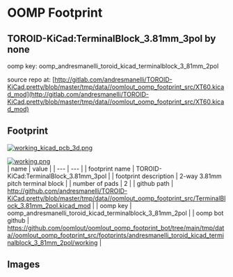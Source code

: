 # OOMP Footprint  
## TOROID-KiCad:TerminalBlock_3.81mm_3pol  by none  
  
oomp key: oomp_andresmanelli_toroid_kicad_terminalblock_3_81mm_2pol  
  
source repo at: [http://gitlab.com/andresmanelli/TOROID-KiCad.pretty/blob/master/tmp/data//oomlout_oomp_footprint_src/XT60.kicad_mod](http://gitlab.com/andresmanelli/TOROID-KiCad.pretty/blob/master/tmp/data//oomlout_oomp_footprint_src/XT60.kicad_mod)  
## Footprint  
  
[![working_kicad_pcb_3d.png](working_kicad_pcb_3d_600.png)](working_kicad_pcb_3d.png)  
  
[![working.png](working_600.png)](working.png)  
| name | value | 
| --- | --- | 
| footprint name | TOROID-KiCad:TerminalBlock_3.81mm_3pol | 
| footprint description | 2-way 3.81mm pitch terminal block | 
| number of pads | 2 | 
| github path | http://github.com/andresmanelli/TOROID-KiCad.pretty/blob/master/tmp/data//oomlout_oomp_footprint_src/TerminalBlock_3.81mm_2pol.kicad_mod | 
| oomp key | oomp_andresmanelli_toroid_kicad_terminalblock_3_81mm_2pol | 
| oomp bot github | https://github.com/oomlout/oomlout_oomp_footprint_bot/tree/main/tmp/data//oomlout_oomp_footprint_src/footprints/andresmanelli_toroid_kicad_terminalblock_3_81mm_2pol/working | 
## Images  

